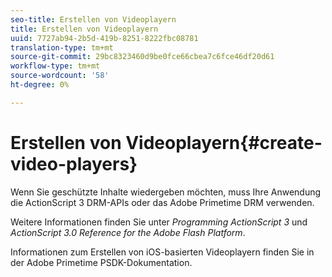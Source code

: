 ```yaml
---
seo-title: Erstellen von Videoplayern
title: Erstellen von Videoplayern
uuid: 7727ab94-2b5d-419b-8251-8222fbc08781
translation-type: tm+mt
source-git-commit: 29bc8323460d9be0fce66cbea7c6fce46df20d61
workflow-type: tm+mt
source-wordcount: '58'
ht-degree: 0%

---
```



# Erstellen von Videoplayern{#create-video-players}

Wenn Sie geschützte Inhalte wiedergeben möchten, muss Ihre Anwendung die ActionScript 3 DRM-APIs oder das Adobe Primetime DRM verwenden.

Weitere Informationen finden Sie unter *Programming ActionScript 3* und *ActionScript 3.0 Reference for the Adobe Flash Platform*.

Informationen zum Erstellen von iOS-basierten Videoplayern finden Sie in der Adobe Primetime PSDK-Dokumentation.
